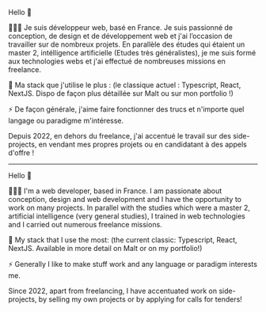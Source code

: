 Hello 👋

👨🏻‍💻 Je suis développeur web, basé en France. Je suis passionné de conception, de design et de développement web et j'ai l’occasion de travailler sur de nombreux projets.
En parallèle des études qui étaient un master 2, intélligence artificielle (Etudes très généralistes), je me suis formé aux technologies webs et j'ai effectué de nombreuses missions en freelance.

🚀 Ma stack que j'utilise le plus : (le classique actuel : Typescript, React, NextJS. Dispo de façon plus détaillée sur Malt ou sur mon portfolio !)

⚡️ De façon générale, j'aime faire fonctionner des trucs et n'importe quel langage ou paradigme m'intéresse.

   Depuis 2022, en dehors du freelance, j'ai accentué le travail sur des side-projects, en vendant mes propres projets ou en candidatant à des appels d'offre !

---

Hello 👋

👨🏻‍💻 I'm a web developer, based in France. I am passionate about conception, design and web development and I have the opportunity to work on many projects.
In parallel with the studies which were a master 2, artificial intelligence (very general studies), I trained in web technologies and I carried out numerous freelance missions.

🚀 My stack that I use the most: (the current classic: Typescript, React, NextJS. Available in more detail on Malt or on my portfolio!)

⚡️ Generally I like to make stuff work and any language or paradigm interests me.

   Since 2022, apart from freelancing, I have accentuated work on side-projects, by selling my own projects or by applying for calls for tenders!

